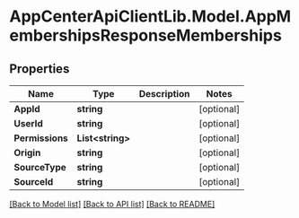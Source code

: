 # AppCenterApiClientLib.Model.AppMembershipsResponseMemberships
## Properties

Name | Type | Description | Notes
------------ | ------------- | ------------- | -------------
**AppId** | **string** |  | [optional] 
**UserId** | **string** |  | [optional] 
**Permissions** | **List&lt;string&gt;** |  | [optional] 
**Origin** | **string** |  | [optional] 
**SourceType** | **string** |  | [optional] 
**SourceId** | **string** |  | [optional] 

[[Back to Model list]](../README.md#documentation-for-models) [[Back to API list]](../README.md#documentation-for-api-endpoints) [[Back to README]](../README.md)

